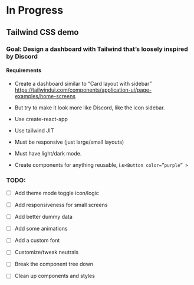 # In Progress

## Tailwind CSS demo

### Goal: Design a dashboard with Tailwind that’s loosely inspired by Discord

#### Requirements

- Create a dashboard similar to “Card layout with sidebar” https://tailwindui.com/components/application-ui/page-examples/home-screens

- But try to make it look more like Discord, like the icon sidebar.

- Use create-react-app

- Use tailwind JIT

- Must be responsive (just large/small layouts)

- Must have light/dark mode.

- Create components for anything reusable, i.e`<Button color=”purple” >`

### TODO:

- [ ] Add theme mode toggle icon/logic

- [ ] Add responsiveness for small screens

- [ ] Add better dummy data

- [ ] Add some animations

- [ ] Add a custom font

- [ ] Customize/tweak neutrals

- [ ] Break the component tree down

- [ ] Clean up components and styles
